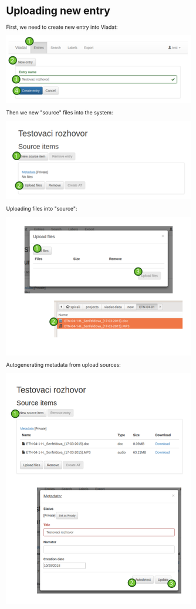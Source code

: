 # Uploading new entry

First, we need to create new entry into Viadat:

![](images/newentry.svg)

Then we new "source" files into the system:

![](images/newsource.svg)

Uploading files into "source":

![](images/upload.svg)

Autogenerating metadata from upload sources:

![](images/metadata.svg)
